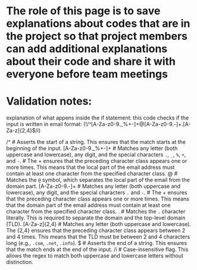 # The role of this page is to save explanations about codes that are in the project so that project members can add additional explanations about their code and share it with everyone before team meetings


# Validation notes:
explanation of what appens inside the if statement:
this code checks if the input is written in email format:
(!/^[A-Za-z0-9._%+-]+@[A-Za-z0-9.-]+\.[A-Za-z]{2,4}$/i)

/^             # Asserts the start of a string. This ensures that the match starts at the beginning of the input.
[A-Za-z0-9._%+-]+   # Matches any letter (both uppercase and lowercase), any digit, and the special characters `.`, `_`, `%`, `+`, and `-`.
                    # The + ensures that the preceding character class appears one or more times. This means that the local part of the email address must contain at least one character from the specified character class.
@              # Matches the `@` symbol, which separates the local part of the email from the domain part.
[A-Za-z0-9.-]+ # Matches any letter (both uppercase and lowercase), any digit, and the special characters `.` and `-`.
               # The + ensures that the preceding character class appears one or more times. This means that the domain part of the email address must contain at least one character from the specified character class.
\.             # Matches the `.` character literally. This is required to separate the domain and the top-level domain (TLD).
[A-Za-z]{2,4}  # Matches any letter (both uppercase and lowercase). The {2,4} ensures that the preceding character class appears between 2 and 4 times. This means that the TLD must be between 2 and 4 characters long (e.g., `.com`, `.net`, `.info`).
$              # Asserts the end of a string. This ensures that the match ends at the end of the input.
/i             # Case-insensitive flag. This allows the regex to match both uppercase and lowercase letters without distinction.
